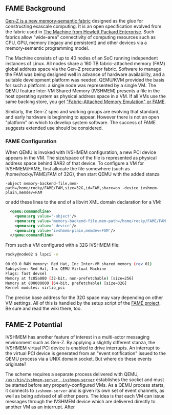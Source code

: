 ## FAME Background

[Gen-Z is a new memory-semantic fabric](https://genzconsortium.org/) designed as the glue for constructing exascale computing.  It is an open specification evolved from the fabric used in [The Machine from Hewlett Packard Enterprise](https://www.hpe.com/TheMachine).  Such fabrics allow "wide-area" connectivity of computing resources such as CPU, GPU, memory (legacy and persistent) and other devices via a memory-semantic programming model.

The Machine consists of up to 40 nodes of an SoC running independent instances of Linux.  All nodes share a 160 TB fabric-attached memory (FAM) global address space via the Gen-Z precursor fabric.  Software to manage the FAM was being designed well in advance of hardware availability, and a suitable development platform was needed.  QEMU/KVM provided the basis for such a platform: a single node was represented by a single VM.  The QEMU feature Inter-VM Shared Memory (IVSHMEM) presents a file in the host operating system as physical address space in a VM.  If all VMs use the same backing store, you get ["Fabric-Attached Memory Emulation" or FAME](https://github.com/FabricAttachedMemory/Emulation).

Similarly, the Gen-Z spec and working groups are evolving that standard, and early hardware is beginning to appear.  However there is not an open "platform" on which to develop system software.  The success of FAME suggests extended use should be considered. 

### FAME Configuration

When QEMU is invoked with IVSHMEM configuration, a new PCI device appears in the VM.  The size/space of the file is represented as physical address space behind BAR2 of that device.  To configure a VM for IVSHMEM/FAME, first allocate the file somewhere (such as /home/rocky/FAME/FAM of 32G), then start QEMU with the added stanza

```
-object memory-backend-file,mem-path=/home/rocky/FAME/FAM,size=32G,id=FAM,share=on -device ivshmem-plain,memdev=FAM
```
or add these lines to the end of a libvirt XML domain declaration for a VM:
```XML
  <qemu:commandline>
    <qemu:arg value='-object'/>
    <qemu:arg value='memory-backend-file,mem-path=/home/rocky/FAME/FAM,size=32G,id=FAM,share=on'/>
    <qemu:arg value='-device'/>
    <qemu:arg value='ivshmem-plain,memdev=FAM'/>
  </qemu:commandline>

```
From such a VM configured with a 32G IVSHMEM file:
```bash
rocky@node02 $ lspci -v
  :
00:09.0 RAM memory: Red Hat, Inc Inter-VM shared memory (rev 01)
Subsystem: Red Hat, Inc QEMU Virtual Machine
Flags: fast devsel
Memory at fc05a000 (32-bit, non-prefetchable) [size=256]
Memory at 800000000 (64-bit, prefetchable) [size=32G]
Kernel modules: virtio_pci
```
The precise base address for the 32G space may vary depending on other VM settings.  All of this is handled by the setup script of the [FAME project](https://github.com/FabricAttachedMemory/Emulation).  Be sure and read the wiki there, too.
  
## FAME-Z Potential

IVSHMEM has another feature of interest in a multi-actor messaging environment such as Gen-Z.  By applying a slightly different stanza, the IVSHMEM virtual PCI device is enabled to drive interrupts.   An interrupt to the virtual PCI device is generated from an "event notification" issued to the QEMU process via a UNIX domain socket.  But where do these events originate?

The scheme requires a separate process delivered with QEMU, <a href="http://www.lmgtfy.com/?q=ivshmem-spec.txt" target="_blank">```/usr/bin/ivshmem-server. ivshmem-server```</a> establishes the socket and must be started before any properly-configured VMs.  As a QEMU process starts, it connects to ```ivshmem-server``` and is given its own set of event channels, as well as being advised of all other peers.  The idea is that each VM can issue messages through the IVSHMEM device which are delivered directly to another VM as an interrupt.  After 
  
